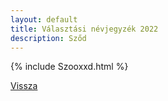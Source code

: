 ```yaml
---
layout: default
title: Választási névjegyzék 2022
description: Sződ
---
```


{% include Szooxxd.html %}

[Vissza](./)